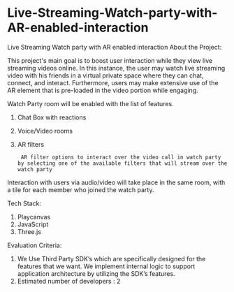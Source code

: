 # Live-Streaming-Watch-party-with-AR-enabled-interaction
Live Streaming Watch party with AR enabled interaction
 About the Project:

This project's main goal is to boost user interaction while they view live streaming videos online. In this instance, the user may watch live streaming video with his friends in a virtual private space where they can chat, connect, and interact. Furthermore, users may make extensive use of the AR element that is pre-loaded in the video portion while engaging.

Watch Party room will be enabled with the list of features.

1. Chat Box with reactions
2. Voice/Video rooms
3. AR filters

        AR filter options to interact over the video call in watch party by selecting one of the available filters that will stream over the watch party
Interaction with users via audio/video will take place in the same room, with a tile for each member who joined the watch party.

Tech Stack:
1. Playcanvas
2. JavaScript
3. Three.js

Evaluation Criteria:

1. We Use Third Party SDK’s which are specifically designed for the features that we want. We implement internal logic to support application architecture by utilizing the SDK’s features.
2. Estimated number of developers : 2
